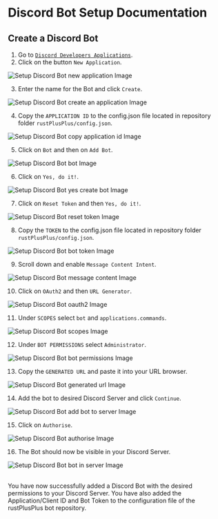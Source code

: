# Discord Bot Setup Documentation

## Create a Discord Bot

1. Go to [`Discord Developers Applications`](https://discord.com/developers/applications).
2. Click on the button `New Application`.

![Setup Discord Bot new application Image](images/new_application_bot_setup.png)

3. Enter the name for the Bot and click `Create`.

![Setup Discord Bot create an application Image](images/create_an_application_bot_setup.png)

4. Copy the `APPLICATION ID` to the config.json file located in repository folder `rustPlusPlus/config.json`.

![Setup Discord Bot copy application id Image](images/copy_application_id_bot_setup.png)

5. Click on `Bot` and then on `Add Bot`.

![Setup Discord Bot bot Image](images/bot_bot_setup.png)

6. Click on `Yes, do it!`.

![Setup Discord Bot yes create bot Image](images/yes_create_bot_bot_setup.png)

7. Click on `Reset Token` and then `Yes, do it!`.

![Setup Discord Bot reset token Image](images/reset_token_bot_setup.png)

8. Copy the `TOKEN` to the config.json file located in repository folder `rustPlusPlus/config.json`.

![Setup Discord Bot bot token Image](images/bot_token_bot_setup.png)

9. Scroll down and enable `Message Content Intent`.

![Setup Discord Bot message content Image](images/message_content_bot_setup.png)

10. Click on `OAuth2` and then `URL Generator`.

![Setup Discord Bot oauth2 Image](images/oauth2_bot_setup.png)

11. Under `SCOPES` select `bot` and `applications.commands`.

![Setup Discord Bot scopes Image](images/scopes_bot_setup.png)

12. Under `BOT PERMISSIONS` select `Administrator`.

![Setup Discord Bot bot permissions Image](images/bot_permissions_bot_setup.png)

13. Copy the `GENERATED URL` and paste it into your URL browser.

![Setup Discord Bot generated url Image](images/generated_url_bot_setup.png)

14. Add the bot to desired Discord Server and click `Continue`.

![Setup Discord Bot add bot to server Image](images/add_bot_to_server_bot_setup.png)

15. Click on `Authorise`.

![Setup Discord Bot authorise Image](images/authorise_bot_setup.png)

16. The Bot should now be visible in your Discord Server.

![Setup Discord Bot bot in server Image](images/bot_in_server_bot_setup.png)

<br>
You have now successfully added a Discord Bot with the desired permissions to your Discord Server. You have also added the Application/Client ID and Bot Token to the configuration file of the rustPlusPlus bot repository.